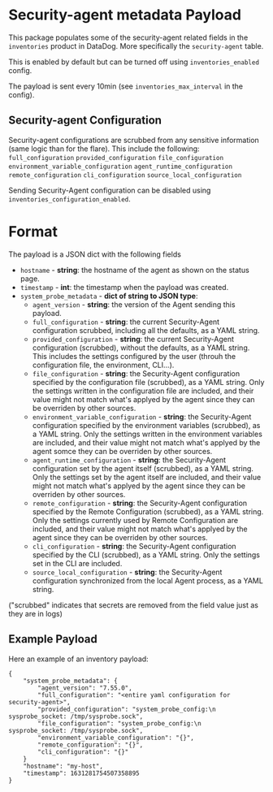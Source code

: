 # Security-agent metadata Payload

This package populates some of the security-agent related fields in the `inventories` product in DataDog. More specifically the
`security-agent` table.

This is enabled by default but can be turned off using `inventories_enabled` config.

The payload is sent every 10min (see `inventories_max_interval` in the config).

## Security-agent Configuration

Security-agent configurations are scrubbed from any sensitive information (same logic than for the flare).
This include the following:
`full_configuration`
`provided_configuration`
`file_configuration`
`environment_variable_configuration`
`agent_runtime_configuration`
`remote_configuration`
`cli_configuration`
`source_local_configuration`

Sending Security-Agent configuration can be disabled using `inventories_configuration_enabled`.

# Format

The payload is a JSON dict with the following fields

- `hostname` - **string**: the hostname of the agent as shown on the status page.
- `timestamp` - **int**: the timestamp when the payload was created.
- `system_probe_metadata` - **dict of string to JSON type**:
  - `agent_version` - **string**: the version of the Agent sending this payload.
  - `full_configuration` - **string**: the current Security-Agent configuration scrubbed, including all the defaults, as a YAML
    string.
  - `provided_configuration` - **string**: the current Security-Agent configuration (scrubbed), without the defaults, as a YAML
    string. This includes the settings configured by the user (throuh the configuration file, the environment, CLI...).
  - `file_configuration` - **string**: the Security-Agent configuration specified by the configuration file (scrubbed), as a YAML string.
    Only the settings written in the configuration file are included, and their value might not match what's applyed by the agent since they can be overriden by other sources.
  - `environment_variable_configuration` - **string**: the Security-Agent configuration specified by the environment variables (scrubbed), as a YAML string.
    Only the settings written in the environment variables are included, and their value might not match what's applyed by the agent somce they can be overriden by other sources.
  - `agent_runtime_configuration` - **string**: the Security-Agent configuration set by the agent itself (scrubbed), as a YAML string.
    Only the settings set by the agent itself are included, and their value might not match what's applyed by the agent since they can be overriden by other sources.
  - `remote_configuration` - **string**: the Security-Agent configuration specified by the Remote Configuration (scrubbed), as a YAML string.
    Only the settings currently used by Remote Configuration are included, and their value might not match what's applyed by the agent since they can be overriden by other sources.
  - `cli_configuration` - **string**: the Security-Agent configuration specified by the CLI (scrubbed), as a YAML string.
    Only the settings set in the CLI are included.
  - `source_local_configuration` - **string**: the Security-Agent configuration synchronized from the local Agent process, as a YAML string.

("scrubbed" indicates that secrets are removed from the field value just as they are in logs)

## Example Payload

Here an example of an inventory payload:

```
{
    "system_probe_metadata": {
        "agent_version": "7.55.0",
        "full_configuration": "<entire yaml configuration for security-agent>",
        "provided_configuration": "system_probe_config:\n  sysprobe_socket: /tmp/sysprobe.sock",
        "file_configuration": "system_probe_config:\n  sysprobe_socket: /tmp/sysprobe.sock",
        "environment_variable_configuration": "{}",
        "remote_configuration": "{}",
        "cli_configuration": "{}"
    }
    "hostname": "my-host",
    "timestamp": 1631281754507358895
}
```
